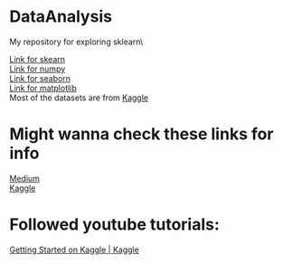 # DataAnalysis
My repository for exploring sklearn\


[Link for skearn](https://scikit-learn.org/stable/)\
[Link for numpy](https://numpy.org/doc/)\
[Link for seaborn](https://seaborn.pydata.org/)\
[Link for matplotlib](https://matplotlib.org/stable/index.html)\
Most of the datasets are from [Kaggle](https://www.kaggle.com/)

# Might wanna check these links for info
[Medium](https://medium.datadriveninvestor.com/51-data-sets-for-beginner-data-science-and-machine-learning-projects-61edf14095a0)\
[Kaggle](https://www.kaggle.com/code/rtatman/fun-beginner-friendly-datasets)

# Followed youtube tutorials: 
[Getting Started on Kaggle | Kaggle](https://www.youtube.com/playlist?list=PLqFaTIg4myu8gbDh6oBl7XRYNBlthpDEW)
